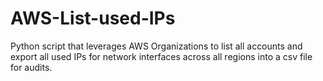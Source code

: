 # AWS-List-used-IPs

Python script that leverages AWS Organizations to list all accounts and export all used IPs for network interfaces across all regions into a csv file for audits. 